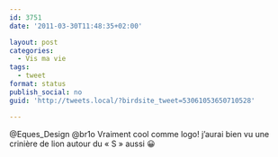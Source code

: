```yaml
---
id: 3751
date: '2011-03-30T11:48:35+02:00'

layout: post
categories:
  - Vis ma vie
tags:
  - tweet
format: status
publish_social: no
guid: 'http://tweets.local/?birdsite_tweet=53061053650710528'

---
```


@Eques\_Design @br1o Vraiment cool comme logo! j’aurai bien vu une crinière de lion autour du « S » aussi 😀